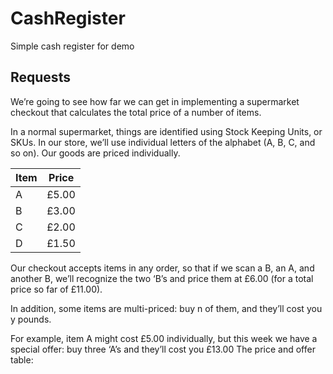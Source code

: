 # CashRegister
Simple cash register for demo

## Requests
We’re going to see how far we can get in implementing a supermarket checkout that calculates the total price of a number of items.  

In a normal supermarket, things are identified using Stock Keeping Units, or SKUs. In our store, we’ll use individual letters of the alphabet (A, B, C, and so on). Our goods are priced individually. 

| Item  | Price |
| ------------- | ------------- |
| A  | £5.00  |
| B  | £3.00  |
| C  | £2.00  |
| D  | £1.50  |

Our checkout accepts items in any order, so that if we scan a B, an A, and another B, we’ll recognize the two ‘B’s and price them at £6.00 (for a total price so far of £11.00). 

In addition, some items are multi-priced: buy n of them, and they’ll cost you y pounds.

For example, item A might cost £5.00 individually, but this week we have a special offer: buy three ‘A’s and they’ll cost you £13.00 
The price and offer table:
